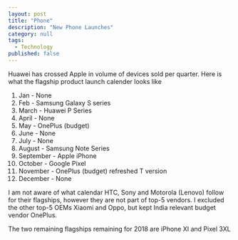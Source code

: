 ```yaml
---
layout: post
title: "Phone"
description: "New Phone Launches"
category: null
tags: 
  - Technology
published: false
---
```


Huawei has crossed Apple in volume of devices sold per quarter. Here is what the flagship product launch calender looks like

 1. Jan - None
 2. Feb - Samsung Galaxy S series
 3. March - Huawei P Series
 4. April - None
 5. May - OnePlus (budget)
 6. June - None
 7. July - None
 8. August - Samsung Note Series
 9. September - Apple iPhone
 10. October - Google Pixel
 11. November - OnePlus (budget) refreshed T version
 12. December - None
 
I am not aware of what calendar HTC, Sony and Motorola (Lenovo) follow for their flagships, however they are not part of top-5 vendors. I excluded the other top-5 OEMs Xiaomi and Oppo, but kept India relevant budget vendor OnePlus.

The two remaining flagships remaining for 2018 are iPhone XI and Pixel 3XL
